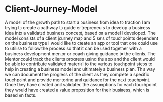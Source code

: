 # Client-Journey-Model
A model of the growth path to start a business from idea to traction
I am trying to create a pathway to guide entrepreneurs to develop a business idea into a validated business concept, based on a model I developed. 
The model consists of a client journey map and 5 sets of touchpoints dependent on the business type
I would like to create an app or tool that one could use to utilise to follow the process so that it can be used together with a business development mentor or coach giving guidance to the clients.
The Mentor could track the clients progress using the app and the client would be able to contribute validated material to the various touchpoint steps to help in creating a business model and ultimately a business plan.
This way we can document the progress of the client as they complete a specific touchpoint and provide mentoring and guidance for the next touchpoint.
Once they have created and validated the assumptions for each touchpoint they would have created a value proposition for their business, which is based on facts.
